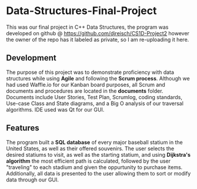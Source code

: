 # Data-Structures-Final-Project
This was our final project in C++ Data Structures, the program was developed on github @ https://github.com/djreisch/CS1D-Project2 however the owner of the repo has it labeled as private, so I am re-uploading it here.
## Development
The purpose of this project was to demonstrate proficiency with data structures while using **Agile** and following the **Scrum process**. Although we had used Waffle.io for our Kanban board purposes, all Scrum and documents and procedures are located in the **documents** folder. Documents include User Stories, Test Plan, Scrumlog, coding standards, Use-case Class and State diagrams, and a Big O analysis of our traversal algorithms. IDE used was Qt for our GUI.
## Features
The program built a **SQL database** of every major baseball statium in the United States, as well as their offered souvenirs. The user selects the desired statiums to visit, as well as the starting statium, and using **Dijkstra's algorithm** the most efficient path is calculated, followed by the user "traveling" to each stadium and given the oppurtunity to purchase items.
Additionally, all data is presented to the user allowing them to sort or modify data through our GUI.
